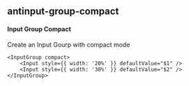 ## antinput-group-compact
#### Input Group Compact
Create an Input Gourp with compact mode
```
<InputGroup compact>
    <Input style={{ width: '20%' }} defaultValue="$1" />
    <Input style={{ width: '30%' }} defaultValue="$2" />
</InputGroup>
```